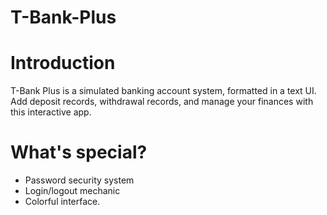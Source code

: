 # T-Bank-Plus

# Introduction
T-Bank Plus is a simulated banking account system, formatted in a text UI. Add deposit records, withdrawal records, and manage your finances with this interactive app.
# What's special?
- Password security system
- Login/logout mechanic
- Colorful interface.
